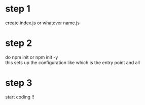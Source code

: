 # step 1
create index.js or whatever name.js
# step 2  
do npm init or npm init -y  
this sets up the configuration like which is the entry point and all
# step 3
start coding !!